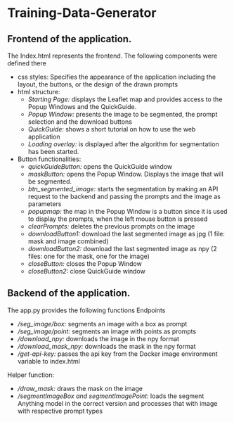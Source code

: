 # Training-Data-Generator

## Frontend of the application. 
The Index.html represents the frontend. The following components were defined there
- css styles: Specifies the appearance of the application including the layout, the buttons, or the design of the drawn prompts 
- html structure:
  - <em>Starting Page:</em> displays the Leaflet map and provides access to the Popup Windows and the QuickGuide.
  - <em>Popup Window:</em> presents the image to be segmented, the prompt selection and the download buttons
  - <em>QuickGuide:</em> shows a short tutorial on how to use the web application
  - <em>Loading overlay:</em> is displayed after the algorithm for segmentation has been started.
- Button functionalities:
  - <em>quickGuideButton:</em> opens the QuickGuide window
  - <em>maskButton:</em> opens the Popup Window. Displays the image that will be segmented.
  - <em>btn_segmented_image:</em> starts the segmentation by making an API request to the backend and passing the prompts and the image as parameters
  - <em>popupmap:</em> the map in the Popup Window is a button since it is used to display the prompts, when the left mouse button is pressed
  - <em>clearPrompts:</em> deletes the previous prompts on the image
  - <em>downloadButton1:</em> download the last segmented image as jpg (1 file: mask and image combined)
  - <em>downloadButton2:</em> download the last segmented image as npy (2 files: one for the mask, one for the image)
  - <em>closeButton:</em> closes the Popup Window
  - <em>closeButton2:</em> close QuickGuide window
  
## Backend of the application. 
The app.py provides the following functions
Endpoints
- <em>/seg_image/box:</em> segments an image with a box as prompt
- <em>/seg_image/point:</em> segments an image with points as prompts
- <em>/download_npy:</em> downloads the image in the npy format
- <em>/download_mask_npy:</em> downloads the mask in the npy format
- <em>/get-api-key:</em> passes the api key from the Docker image environment variable to index.html

Helper function:
- <em>/draw_mask:</em> draws the mask on the image
- <em>/segmentImageBox and segmentImagePoint:</em> loads the segment Anything model in the correct version and processes that with image with respective prompt types
